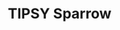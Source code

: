 ---
title: "TIPSY Sparrow"
description: "TIPSY Sparrow"
layout: shop
keywords:
  - 美食競賽
  - 台灣美食
  - 美食精選
datePublished: "2025-06-30"
dateModified: "2025-07-06"
city: "台北市"
district: "信義區"
address: "台北市信義區松仁路38號遠東百貨鼎泰豐對面"
phone: "0266228068"
geo: "25.03820524947258, 121.56805583836135"
google_map: "https://maps.app.goo.gl/zg7UATFJBHzPApa49"
footinder: "https://footinder.com.tw/%E5%8F%B0%E5%8C%97%E5%B8%82%E4%BF%A1%E7%BE%A9%E5%8D%80/362103/"
official: "https://www.lemeridien-taipei.com/websev?lang=zh-tw&ref=pages&id=675"
award:
  - name: "500盤"
    year: "2024"
    entries:
      - dishes:
          - "炸全雞，鴨油薯條，鄉村肉汁"
          - "炭烤青甘魚下巴，參巴醬，四季豆"

---